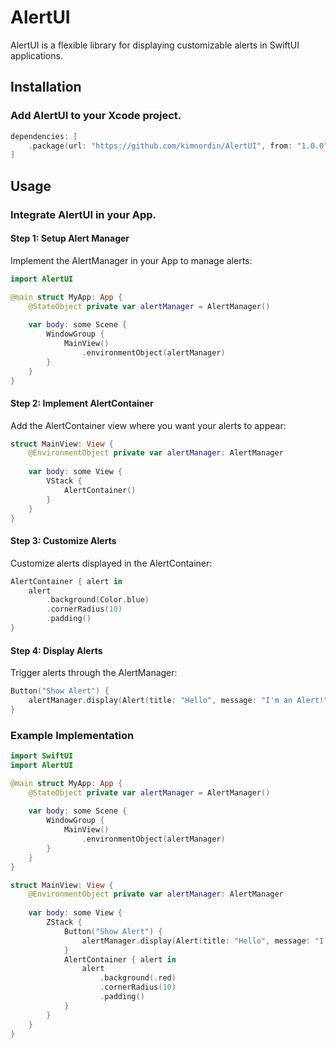 # AlertUI
AlertUI is a flexible library for displaying customizable alerts in SwiftUI applications.

## Installation
### Add AlertUI to your Xcode project.

```swift
dependencies: [
    .package(url: "https://github.com/kimnordin/AlertUI", from: "1.0.0")
]
```

## Usage
### Integrate AlertUI in your App.

#### Step 1: Setup Alert Manager  
Implement the AlertManager in your App to manage alerts:

```swift
import AlertUI

@main struct MyApp: App {
    @StateObject private var alertManager = AlertManager() 
    
    var body: some Scene {
        WindowGroup {
            MainView()
                .environmentObject(alertManager)
        }
    }
}

```

#### Step 2: Implement AlertContainer  
Add the AlertContainer view where you want your alerts to appear:

```swift
struct MainView: View {
    @EnvironmentObject private var alertManager: AlertManager
    
    var body: some View {
        VStack {
            AlertContainer()
        }
    }
}
```

#### Step 3: Customize Alerts
Customize alerts displayed in the AlertContainer:

```swift
AlertContainer { alert in
    alert
        .background(Color.blue)
        .cornerRadius(10)
        .padding()
}
```

#### Step 4: Display Alerts
Trigger alerts through the AlertManager:

```swift
Button("Show Alert") {
    alertManager.display(Alert(title: "Hello", message: "I'm an Alert!"))
}
```

### Example Implementation
```swift
import SwiftUI
import AlertUI

@main struct MyApp: App {
    @StateObject private var alertManager = AlertManager()
    
    var body: some Scene {
        WindowGroup {
            MainView()
                .environmentObject(alertManager)
        }
    }
}

struct MainView: View {
    @EnvironmentObject private var alertManager: AlertManager
    
    var body: some View {
        ZStack {
            Button("Show Alert") {
                alertManager.display(Alert(title: "Hello", message: "I'm an Alert!"))
            }
            AlertContainer { alert in
                alert
                    .background(.red)
                    .cornerRadius(10)
                    .padding()
            }
        }
    }
}
```

